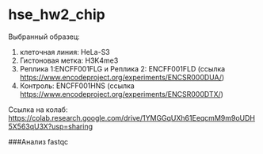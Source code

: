 # hse_hw2_chip

Выбранный образец: 
1. клеточная линия: HeLa-S3	
2. Гистоновая метка: H3K4me3	
3. Реплика 1:ENCFF001FLG и Реплика 2: ENCFF001FLD	(ссылка https://www.encodeproject.org/experiments/ENCSR000DUA/)
4. Контроль: ENCFF001HNS (ссылка https://www.encodeproject.org/experiments/ENCSR000DTX/)

Ссылка на колаб:  https://colab.research.google.com/drive/1YMGGqUXh61EeqcmM9m9oUDH5X563qU3X?usp=sharing

###Анализ fastqc
